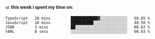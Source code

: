 📊 **this week i spent my time on:**
<!--START_SECTION:waka-->

```text
TypeScript   20 mins         ████████████▓░░░░░░░░░░░░   50.85 %
JavaScript   16 mins         ██████████░░░░░░░░░░░░░░░   40.50 %
JSON         3 mins          ██░░░░░░░░░░░░░░░░░░░░░░░   08.62 %
YAML         0 secs          ░░░░░░░░░░░░░░░░░░░░░░░░░   00.03 %
```

<!--END_SECTION:waka-->
